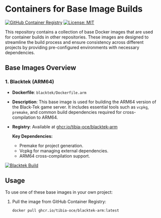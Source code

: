 # Containers for Base Image Builds

[![GitHub Container Registry](https://img.shields.io/badge/ghcr-container%20registry-blue)](https://ghcr.io/tibia-oce)
[![License: MIT](https://img.shields.io/badge/License-MIT-green.svg)](https://opensource.org/licenses/MIT)

This repository contains a collection of base Docker images that are used for container builds in other repositories. These images are designed to streamline the build process and ensure consistency across different projects by providing pre-configured environments with necessary dependencies.

## Base Images Overview

### 1. **Blacktek (ARM64)**

- **Dockerfile**: `blacktek/Dockerfile.arm`
- **Description**: This base image is used for building the ARM64 version of the Black-Tek game server. It includes essential tools such as `vcpkg`, `premake`, and common build dependencies required for cross-compilation to ARM64.
- **Registry**: Available at [ghcr.io/tibia-oce/blacktek-arm](https://github.com/orgs/tibia-oce/packages/container/package/blacktek-arm)
  
  **Key Dependencies:**
  - Premake for project generation.
  - Vcpkg for managing external dependencies.
  - ARM64 cross-compilation support.

[![Blacktek Build](https://github.com/tibia-oce/containers/actions/workflows/blacktek.yml/badge.svg)](https://github.com/tibia-oce/containers/actions/workflows/blacktek.yml)

## Usage

To use one of these base images in your own project:

1. Pull the image from GitHub Container Registry:
   ```bash
   docker pull ghcr.io/tibia-oce/blacktek-arm:latest
